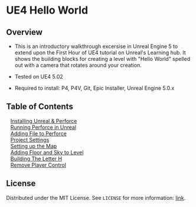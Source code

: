# UE4 Hello World

<!-- OVERVIEW -->
## Overview
* This is an introductory walkthrough excersise in Unreal Engine 5 to extend upon the First Hour of UE4 tutorial on Unreal's Learning hub.  It shows the building blocks for creating a level with "Hello World" spelled out with a camera that rotates around your creation. 

* Tested on UE4 5.02
* Required to install: P4, P4V, Git, Epic Installer, Unreal Engine 5.0.x

<!-- TOC -->
## Table of Contents
<kbd></kbd> &nbsp;&nbsp; [Installing Unreal & Perforce](installing/README.md#user-content-installing-unreal--perforce) <br>
<kbd></kbd> &nbsp;&nbsp; [Running Perforce in Unreal](running-p4/README.md#user-content-running-perforce-in-unreal)<br>
<kbd></kbd> &nbsp;&nbsp; [Adding File to Perforce](adding-p4/README.md#user-content-adding-file-to-perforce)<br>
<kbd></kbd> &nbsp;&nbsp; [Project Settings](project-settings/README.md#user-content-project-settings)<br>
<kbd></kbd> &nbsp;&nbsp; [Setting up the Map](setting-map/README.md#user-content-setting-up-the-map)<br>
<kbd></kbd> &nbsp;&nbsp; [Adding Floor and Sky to Level](floor-level/README.md#user-content-adding-floor-and-sky-to-level)<br>
<kbd></kbd> &nbsp;&nbsp; [Building The Letter H](building-h/README.md#user-content-building-the-letter-h)<br>
<kbd></kbd> &nbsp;&nbsp; [Remove Player Control](remove-player/README.md#user-content-remove-player-control)<br>

<!-- LICENSE -->
## License

Distributed under the MIT License. See `LICENSE` for more information: [link](LICENSE).
